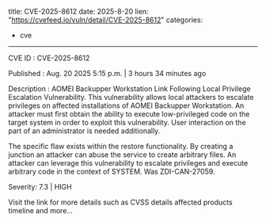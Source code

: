  
title: CVE-2025-8612
date: 2025-8-20
lien: "https://cvefeed.io/vuln/detail/CVE-2025-8612"
categories:
  - cve
---

CVE ID : CVE-2025-8612

Published :  Aug. 20
2025
5:15 p.m. | 3 hours
34 minutes ago

Description : AOMEI Backupper Workstation Link Following Local Privilege Escalation Vulnerability. This vulnerability allows local attackers to escalate privileges on affected installations of AOMEI Backupper Workstation. An attacker must first obtain the ability to execute low-privileged code on the target system in order to exploit this vulnerability. User interaction on the part of an administrator is needed additionally.

The specific flaw exists within the restore functionality. By creating a junction
an attacker can abuse the service to create arbitrary files. An attacker can leverage this vulnerability to escalate privileges and execute arbitrary code in the context of SYSTEM. Was ZDI-CAN-27059.

Severity: 7.3 | HIGH

Visit the link for more details
such as CVSS details
affected products
timeline
and more...
